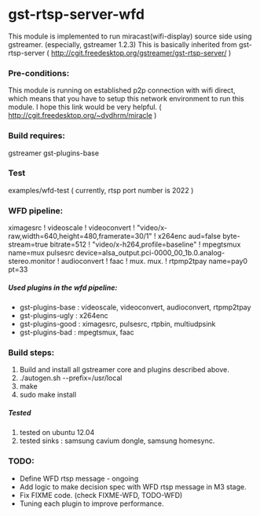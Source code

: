 # gst-rtsp-server-wfd

This module is implemented to run miracast(wifi-display) source side using gstreamer. (especially, gstreamer 1.2.3)
This is basically inherited from gst-rtsp-server ( http://cgit.freedesktop.org/gstreamer/gst-rtsp-server/ )

### Pre-conditions:
This module is running on established p2p connection with wifi direct, which means that you have to setup this network environment to run this module.
I hope this link would be very helpful. ( http://cgit.freedesktop.org/~dvdhrm/miracle )

### Build requires:
gstreamer
gst-plugins-base

### Test
examples/wfd-test ( currently, rtsp port number is 2022 )

### WFD pipeline:

ximagesrc ! videoscale ! videoconvert ! "video/x-raw,width=640,height=480,framerate=30/1" ! x264enc aud=false byte-stream=true bitrate=512 ! "video/x-h264,profile=baseline" ! mpegtsmux name=mux pulsesrc device=alsa_output.pci-0000_00_1b.0.analog-stereo.monitor ! audioconvert !  faac ! mux. mux. ! rtpmp2tpay name=pay0 pt=33

##### Used plugins in the wfd pipeline:
- gst-plugins-base : videoscale, videoconvert, audioconvert, rtpmp2tpay
- gst-plugins-ugly : x264enc
- gst-plugins-good : ximagesrc, pulsesrc, rtpbin, multiudpsink
- gst-plugins-bad : mpegtsmux, faac

### Build steps:
1. Build and install all gstreamer core and plugins described above.
2. ./autogen.sh --prefix=/usr/local
3. make
4. sudo make install

##### Tested 
1. tested on ubuntu 12.04
2. tested sinks : samsung cavium dongle, samsung homesync.

### TODO:
- Define WFD rtsp message - ongoing
- Add logic to make decision spec with WFD rtsp message in M3 stage.
- Fix FIXME code. (check FIXME-WFD, TODO-WFD)
- Tuning each plugin to improve performance.
